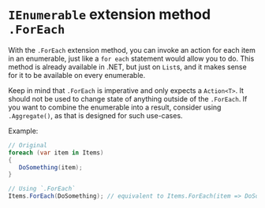 # `IEnumerable` extension method `.ForEach`
With the `.ForEach` extension method, you can invoke an action for each item in an enumerable, just like a `for each` statement would allow you to do.
This method is already available in .NET, but just on `List`s, and it makes sense for it to be available on every enumerable.

Keep in mind that `.ForEach` is imperative and only expects a `Action<T>`. It should not be used to change state of anything outside of the `.ForEach`.
If you want to combine the enumerable into a result, consider using `.Aggregate()`, as that is designed for such use-cases.

Example:

```csharp
// Original
foreach (var item in Items)
{
   DoSomething(item);
}

// Using `.ForEach`
Items.ForEach(DoSomething); // equivalent to Items.ForEach(item => DoSomething(item));
```